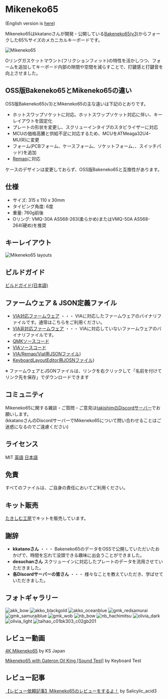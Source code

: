 # Mikeneko65
(English version is [here](./README.md))  

Mikeneko65はkkatanoさんが開発・公開している[Bakeneko65(v3)](https://github.com/kkatano/bakeneko-65)からフォークした65%サイズのメカニカルキーボードです。  

![Mikeneko65](./image/mikeneko-65.jpg)

Oリングガスケットマウント(フリクションフィット)の特性を活かしつつ、フォームを追加してキーボード内部の隙間や空間を減らすことで、打鍵感と打鍵音を向上させました。

## OSS版Bakeneko65とMikeneko65の違い
OSS版Bakeneko65(v3)とMikeneko65の主な違いは下記のとおりです。
- ホットスワップソケットに対応、ホットスワップソケット対応に伴い、キーレイアウトを固定化
- プレートの形状を変更し、スクリューインタイプのスタビライザーに対応
- MCUの価格高騰と供給不足に対応するため、MCUをATMeaga32U4-MU(R)に変更
- フォーム(PCBフォーム、ケースフォーム、ソケットフォーム、、スイッチパッド)を追加
- [Remap](https://remap-keys.app/)に対応

ケースのデザインは変更しておらず、OSS版Bakeneko65と互換性があります。  

## 仕様
- サイズ: 315 x 110 x 30mm
- タイピング角度: 6度
- 重量: 760g前後
- Oリング: VMQ-30A AS568-263(柔らかめ)またはVMQ-50A AS568-264(硬め)を推奨

## キーレイアウト
![Mikeneko65 layouts](./image/keyboard-layout.png)

## ビルドガイド
[ビルドガイド(日本語)](https://github.com/takishim/mikeneko65-docs/blob/master/BUILDGUIDE_jp.md)

## ファームウェア & JSON定義ファイル
- [VIA対応ファームウェア](./mikeneko65_via.hex) ・・・ VIAに対応したファームウェアのバイナリファイルです。通常はこちらをご利用ください。
- [VIA非対応ファームウェア](./mikeneko65_default.hex) ・・・ VIAに対応していないファームウェアのバイナリファイルです。
- [QMKソースコード](https://github.com/qmk/qmk_firmware/tree/master/keyboards/mikeneko65)
- [VIAソースコード](https://github.com/the-via/keyboards/tree/master/src/mikeneko65)
- [VIA/Remap/Vial用JSONファイル](./mikeneko65_via.json))
- [KeyboardLayoutEditor用JOSNファイル](./mikeneko65_kle.json))

※ ファームウェアとJSONファイルは、リンクを右クリックして「名前を付けてリンク先を保存」でダウンロードできます

## コミュニティ
Mikeneko65に関する雑談・ご質問・ご意見は[takishimのDiscordサーバー](https://discord.gg/w4NRNrZkBp)でお願いします。  
(kkatanoさんのDiscordサーバーでMikeneko65について問い合わせることはご迷惑になるのでご遠慮ください)

## ライセンス
MIT [英語](https://opensource.org/licenses/MIT) [日本語](https://licenses.opensource.jp/MIT/MIT.html)

## 免責
すべてのファイルは、ご自身の責任においてご利用ください。

## キット販売
[たきしむ工房](https://takishim.com/)でキットを販売しています。

## 謝辞
- **kkatanoさん** ・・・ Bakeneko65のデータをOSSで公開していただいたおかげで、時間を忘れて没頭できる趣味に出会うことができました。
- **desuchanさん** スクリューインに対応したプレートのデータを流用させていただきました。
- **各Discordサーバーの皆さん** ・・・ 様々なことを教えていただき、学ばせていただきました。

## フォトギャラリー
![akk_bow](./image/akk_bow.jpg)
![akko_blackgold](./image/akko_blackgold.jpg)
![akko_oceanblue](./image/akko_oceanblue.jpg)
![gmk_redsamurai](./image/gmk_redsamurai.jpg)
![gmk_samuraiblue](./image/gmk_samuraiblue.jpg)
![gmk_wob](./image/gmk_wob.jpg)
![nb_bow](./image/nb_bow.jpg)
![nb_hachimitsu](./image/nb_hachimitsu.jpg)
![olivia_dark](./image/olivia_dark.jpg)
![olivia_light](./image/olivia_light.jpg)
![taihao_c01bk303_c02gb201](./image/taihao_c01bk303_c02gb201.jpg)

## レビュー動画
[4K Mikeneko65](https://www.youtube.com/watch?v=AP2OyEw8YFc) by KS Japan

[Mikeneko65 with Gateron Oil King [Sound Test]](https://www.youtube.com/watch?v=dd4mWbpZy44) by Keyboard Test

## レビュー記事
[【レビュー依頼記事】Mikeneko65のレビューをするよ！](https://salicylic-acid3.hatenablog.com/entry/mikeneko65-review) by Salicylic_acid3
